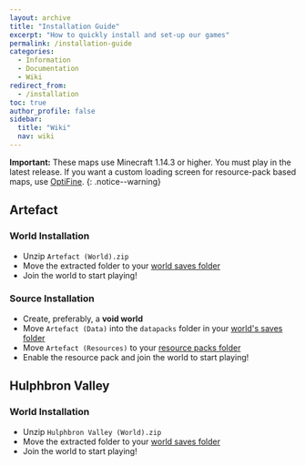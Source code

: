 ```yaml
---
layout: archive
title: "Installation Guide"
excerpt: "How to quickly install and set-up our games"
permalink: /installation-guide
categories:
  - Information
  - Documentation
  - Wiki
redirect_from:
  - /installation
toc: true
author_profile: false
sidebar:
  title: "Wiki"
  nav: wiki
---
```


**Important:** These maps use Minecraft 1.14.3 or higher. You must play in the latest release. If you want a custom loading screen for resource-pack based maps, use [OptiFine](https://optifine.net/downloads).
{: .notice--warning}

## **Artefact**
### World Installation
- Unzip `Artefact (World).zip`
- Move the extracted folder to your [world saves folder](https://www.youtube.com/watch?v=wTAAbeWiC6M)
- Join the world to start playing!

### Source Installation
- Create, preferably, a **void world**
- Move `Artefact (Data)` into the `datapacks` folder in your [world's saves folder](https://www.youtube.com/watch?v=wTAAbeWiC6M)
- Move `Artefact (Resources)` to your [resource packs folder](https://youtu.be/8rFK_HmzEdk?t=152)
- Enable the resource pack and join the world to start playing!

## **Hulphbron Valley**
### World Installation
- Unzip `Hulphbron Valley (World).zip`
- Move the extracted folder to your [world saves folder](https://www.youtube.com/watch?v=wTAAbeWiC6M)
- Join the world to start playing!
